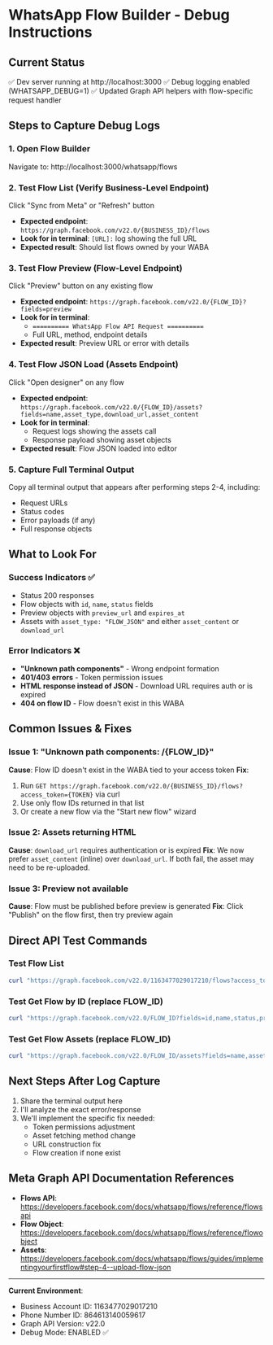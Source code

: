 # WhatsApp Flow Builder - Debug Instructions

## Current Status
✅ Dev server running at http://localhost:3000
✅ Debug logging enabled (WHATSAPP_DEBUG=1)
✅ Updated Graph API helpers with flow-specific request handler

## Steps to Capture Debug Logs

### 1. Open Flow Builder
Navigate to: http://localhost:3000/whatsapp/flows

### 2. Test Flow List (Verify Business-Level Endpoint)
Click "Sync from Meta" or "Refresh" button
- **Expected endpoint**: `https://graph.facebook.com/v22.0/{BUSINESS_ID}/flows`
- **Look for in terminal**: `[URL]:` log showing the full URL
- **Expected result**: Should list flows owned by your WABA

### 3. Test Flow Preview (Flow-Level Endpoint)
Click "Preview" button on any existing flow
- **Expected endpoint**: `https://graph.facebook.com/v22.0/{FLOW_ID}?fields=preview`
- **Look for in terminal**: 
  - `========== WhatsApp Flow API Request ==========`
  - Full URL, method, endpoint details
- **Expected result**: Preview URL or error with details

### 4. Test Flow JSON Load (Assets Endpoint)
Click "Open designer" on any flow
- **Expected endpoint**: `https://graph.facebook.com/v22.0/{FLOW_ID}/assets?fields=name,asset_type,download_url,asset_content`
- **Look for in terminal**:
  - Request logs showing the assets call
  - Response payload showing asset objects
- **Expected result**: Flow JSON loaded into editor

### 5. Capture Full Terminal Output
Copy all terminal output that appears after performing steps 2-4, including:
- Request URLs
- Status codes
- Error payloads (if any)
- Full response objects

## What to Look For

### Success Indicators ✅
- Status 200 responses
- Flow objects with `id`, `name`, `status` fields
- Preview objects with `preview_url` and `expires_at`
- Assets with `asset_type: "FLOW_JSON"` and either `asset_content` or `download_url`

### Error Indicators ❌
- **"Unknown path components"** - Wrong endpoint formation
- **401/403 errors** - Token permission issues
- **HTML response instead of JSON** - Download URL requires auth or is expired
- **404 on flow ID** - Flow doesn't exist in this WABA

## Common Issues & Fixes

### Issue 1: "Unknown path components: /{FLOW_ID}"
**Cause**: Flow ID doesn't exist in the WABA tied to your access token
**Fix**: 
1. Run `GET https://graph.facebook.com/v22.0/{BUSINESS_ID}/flows?access_token={TOKEN}` via curl
2. Use only flow IDs returned in that list
3. Or create a new flow via the "Start new flow" wizard

### Issue 2: Assets returning HTML
**Cause**: `download_url` requires authentication or is expired
**Fix**: We now prefer `asset_content` (inline) over `download_url`. If both fail, the asset may need to be re-uploaded.

### Issue 3: Preview not available
**Cause**: Flow must be published before preview is generated
**Fix**: Click "Publish" on the flow first, then try preview again

## Direct API Test Commands

### Test Flow List
```powershell
curl "https://graph.facebook.com/v22.0/1163477029017210/flows?access_token=$env:META_WHATSAPP_ACCESS_TOKEN"
```

### Test Get Flow by ID (replace FLOW_ID)
```powershell
curl "https://graph.facebook.com/v22.0/FLOW_ID?fields=id,name,status,preview&access_token=$env:META_WHATSAPP_ACCESS_TOKEN"
```

### Test Get Flow Assets (replace FLOW_ID)
```powershell
curl "https://graph.facebook.com/v22.0/FLOW_ID/assets?fields=name,asset_type,download_url,asset_content&access_token=$env:META_WHATSAPP_ACCESS_TOKEN"
```

## Next Steps After Log Capture

1. Share the terminal output here
2. I'll analyze the exact error/response
3. We'll implement the specific fix needed:
   - Token permissions adjustment
   - Asset fetching method change
   - URL construction fix
   - Flow creation if none exist

## Meta Graph API Documentation References

- **Flows API**: https://developers.facebook.com/docs/whatsapp/flows/reference/flowsapi
- **Flow Object**: https://developers.facebook.com/docs/whatsapp/flows/reference/flowobject
- **Assets**: https://developers.facebook.com/docs/whatsapp/flows/guides/implementingyourfirstflow#step-4--upload-flow-json

---

**Current Environment**:
- Business Account ID: 1163477029017210
- Phone Number ID: 864613140059617
- Graph API Version: v22.0
- Debug Mode: ENABLED ✅
